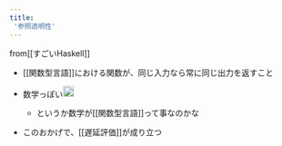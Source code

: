 ```yaml
---
title:
 '参照透明性'
---
```


from[[すごいHaskell]]
- [[関数型言語]]における関数が、同じ入力なら常に同じ出力を返すこと
- 数学っぽい<img src='https://scrapbox.io/api/pages/blu3mo-public/blu3mo/icon' alt='blu3mo.icon' height="19.5"/>
    - というか数学が[[関数型言語]]って事なのかな

- このおかげで、[[遅延評価]]が成り立つ
